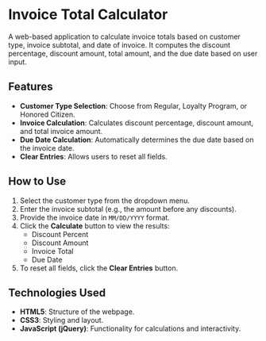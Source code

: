 # Invoice Total Calculator

A web-based application to calculate invoice totals based on customer type, invoice subtotal, and date of invoice. It computes the discount percentage, discount amount, total amount, and the due date based on user input.

## Features
- **Customer Type Selection**: Choose from Regular, Loyalty Program, or Honored Citizen.
- **Invoice Calculation**: Calculates discount percentage, discount amount, and total invoice amount.
- **Due Date Calculation**: Automatically determines the due date based on the invoice date.
- **Clear Entries**: Allows users to reset all fields.

## How to Use
1. Select the customer type from the dropdown menu.
2. Enter the invoice subtotal (e.g., the amount before any discounts).
3. Provide the invoice date in `MM/DD/YYYY` format.
4. Click the **Calculate** button to view the results:
   - Discount Percent
   - Discount Amount
   - Invoice Total
   - Due Date
5. To reset all fields, click the **Clear Entries** button.

## Technologies Used
- **HTML5**: Structure of the webpage.
- **CSS3**: Styling and layout.
- **JavaScript (jQuery)**: Functionality for calculations and interactivity.
